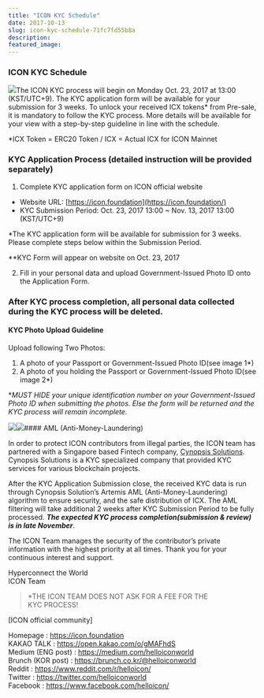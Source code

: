 ```yaml
---
title: "ICON KYC Schedule"
date: 2017-10-13
slug: icon-kyc-schedule-71fc7fd55b8a
description:
featured_image:
---
```


### ICON KYC Schedule

![](https://cdn-images-1.medium.com/max/800/1*B2WG4o5FjFlU4uUFfzkglA.jpeg)The ICON KYC process will begin on Monday Oct. 23, 2017 at 13:00 (KST/UTC+9). The KYC application form will be available for your submission for 3 weeks. To unlock your received ICX tokens* from Pre-sale, it is mandatory to follow the KYC process. More details will be available for your view with a step-by-step guideline in line with the schedule.

*ICX Token = ERC20 Token / ICX = Actual ICX for ICON Mainnet

### **KYC Application Process (detailed instruction will be provided separately)**

1. Complete KYC application form on ICON official website
* Website URL: [https://icon.foundation](https://icon.foundation/)
* KYC Submission Period: Oct. 23, 2017 13:00 ~ Nov. 13, 2017 13:00 (KST/UTC+9)

*The KYC application form will be available for submission for 3 weeks. Please complete steps below within the Submission Period.

**KYC Form will appear on website on Oct. 23, 2017

2. Fill in your personal data and upload Government-Issued Photo ID onto the Application Form.

### **After KYC process completion, all personal data collected during the KYC process will be deleted.**

#### **KYC Photo Upload Guideline**

Upload following Two Photos:

1. A photo of your Passport or Government-Issued Photo ID(see image 1*)
2. A photo of you holding the Passport or Government-Issued Photo ID(see image 2*)

**MUST HIDE your unique identification number on your Government-Issued Photo ID when submitting the photos. Else the form will be returned and the KYC process will remain incomplete.*

![](https://cdn-images-1.medium.com/max/800/1*6edu_co3vvNWINPxncbY9Q.jpeg)![](https://cdn-images-1.medium.com/max/800/1*Ed6T-2mrc6hjM0VZY-gUxQ.png)#### AML (Anti-Money-Laundering)

In order to protect ICON contributors from illegal parties, the ICON team has partnered with a Singapore based Fintech company, [Cynopsis Solutions](https://www.cynopsis-solutions.com/). Cynopsis Solutions is a KYC specialized company that provided KYC services for various blockchain projects.

After the KYC Application Submission close, the received KYC data is run through Cynopsis Solution’s Artemis AML (Anti-Money-Laundering) algorithm to ensure security, and the safe distribution of ICX. The AML filtering will take additional 2 weeks after KYC Submission Period to be fully processed. ***The expected KYC process completion(submission & review) is in late November***.

The ICON Team manages the security of the contributor’s private information with the highest priority at all times. Thank you for your continuous interest and support.

Hyperconnect the World  
ICON Team


> *THE ICON TEAM DOES NOT ASK FOR A FEE FOR THE KYC PROCESS!

[ICON official community]

Homepage : <https://icon.foundation>  
KAKAO TALK : <https://open.kakao.com/o/gMAFhdS>  
Medium (ENG post) : <https://medium.com/helloiconworld>  
Brunch (KOR post) : <https://brunch.co.kr/@helloiconworld>  
Reddit : <https://www.reddit.com/r/helloicon/>  
Twitter : <https://twitter.com/helloiconworld>  
Facebook : <https://www.facebook.com/helloicon/>

